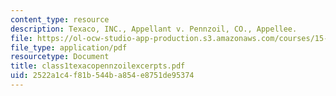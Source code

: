 ```yaml
---
content_type: resource
description: Texaco, INC., Appellant v. Pennzoil, CO., Appellee.
file: https://ol-ocw-studio-app-production.s3.amazonaws.com/courses/15-649-the-law-of-mergers-and-acquisitions-spring-2003/2522a1c4f81b544ba854e8751de95374_class1texacopennzoilexcerpts.pdf
file_type: application/pdf
resourcetype: Document
title: class1texacopennzoilexcerpts.pdf
uid: 2522a1c4-f81b-544b-a854-e8751de95374
---
```

